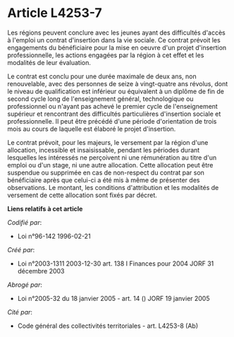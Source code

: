 # Article L4253-7

Les régions peuvent conclure avec les jeunes ayant des difficultés d'accès à l'emploi un contrat d'insertion dans la vie
sociale. Ce contrat prévoit les engagements du bénéficiaire pour la mise en oeuvre d'un projet d'insertion professionnelle,
les actions engagées par la région à cet effet et les modalités de leur évaluation.

Le contrat est conclu pour une durée maximale de deux ans, non renouvelable, avec des personnes de seize à vingt-quatre ans
révolus, dont le niveau de qualification est inférieur ou équivalent à un diplôme de fin de second cycle long de
l'enseignement général, technologique ou professionnel ou n'ayant pas achevé le premier cycle de l'enseignement supérieur et
rencontrant des difficultés particulières d'insertion sociale et professionnelle. Il peut être précédé d'une période
d'orientation de trois mois au cours de laquelle est élaboré le projet d'insertion.

Le contrat prévoit, pour les majeurs, le versement par la région d'une allocation, incessible et insaisissable, pendant les
périodes durant lesquelles les intéressés ne perçoivent ni une rémunération au titre d'un emploi ou d'un stage, ni une autre
allocation. Cette allocation peut être suspendue ou supprimée en cas de non-respect du contrat par son bénéficiaire après que
celui-ci a été mis à même de présenter des observations. Le montant, les conditions d'attribution et les modalités de
versement de cette allocation sont fixés par décret.

**Liens relatifs à cet article**

_Codifié par_:

  - Loi n°96-142 1996-02-21

_Créé par_:

  - Loi n°2003-1311 2003-12-30 art. 138 I Finances pour 2004 JORF 31 décembre 2003

_Abrogé par_:

  - Loi n°2005-32 du 18 janvier 2005 - art. 14 () JORF 19 janvier 2005

_Cité par_:

  - Code général des collectivités territoriales - art. L4253-8 (Ab)
